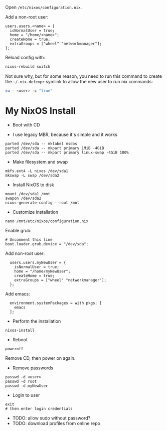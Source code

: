 
Open `/etc/nixos/configuration.nix`.

Add a non-root user:
```
users.users.<name> = {
  isNormalUser = true;
  home = "/home/<name>";
  createHome = true;
  extraGroups = ["wheel" "networkmanager"];
};
```

Reload config with:
```bash
nixos-rebuild switch
```

Not sure why, but for some reason, you need to run this command to create the `~/.nix-defexpr` symlink to allow the new user to run nix commands:
```bash
su - <user> -c "true"
```

My NixOS Install
================================================================================
* Boot with CD

* I use legacy MBR, because it's simple and it works
```
parted /dev/sda -- mklabel msdos
parted /dev/sda -- mkpart primary 1MiB -4GiB
parted /dev/sda -- mkpart primary linux-swap -4GiB 100%
```
* Make filesystem and swap
```
mkfs.ext4 -L nixos /dev/sda1
mkswap -L swap /dev/sda2
```
* Install NixOS to disk
```
mount /dev/sda1 /mnt
swapon /dev/sda2
nixos-generate-config --root /mnt
```
* Customize installation
```
nano /mnt/etc/nixos/configuration.nix
```

Enable grub:
```
# Uncomment this line
boot.loader.grub.device = "/dev/sda";
```

Add non-root user:
```
  users.users.myNewUser = {
    isNormalUser = true;
    home = "/home/myNewUser";
    createHome = true;
    extraGroups = ["wheel" "networkmanager"];
  };
```

Add emacs:
```
  environment.systemPackages = with pkgs; [
    emacs
  ];
```

* Perform the installation
```
nixos-install
```

* Reboot
```
poweroff
```
Remove CD, then power on again.

* Remove passwords
```
passwd -d <user>
passwd -d root
passwd -d myNewUser
```

* Login to user
```
exit
# then enter login credentials
```

* TODO: allow sudo without password?
* TODO: download profiles from online repo
